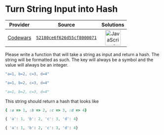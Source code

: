 [_metadata_:generated]: - "true"

# Turn String Input into Hash

<!-- INFO TABLE BEGIN -->

| Provider                                        | Source                                                                               | Solutions                                                                                                                                                    |
| :---------------------------------------------: | :----------------------------------------------------------------------------------: | :----------------------------------------------------------------------------------------------------------------------------------------------------------: |
| [Codewars](../../../docs/providers/Codewars.md) | [`52180ce6f626d55cf8000071`](https://www.codewars.com/kata/52180ce6f626d55cf8000071) | [<img src="https://res.cloudinary.com/rascaltwo/image/upload/v1631924076/javascript_ehszr7.svg" alt="JavaScript" title="JavaScript" width="50" />](solve.js) |

<!-- INFO TABLE END -->

Please write a function that will take a string as input and return a hash. The string will be formatted as such. The key will always be a symbol and the value will always be an integer.

```ruby
"a=1, b=2, c=3, d=4"
```
```javascript
"a=1, b=2, c=3, d=4"
```
```python
"a=1, b=2, c=3, d=4"
```

This string should return a hash that looks like
```ruby
{ :a => 1, :b => 2, :c => 3, :d => 4}
```
```javascript
{ 'a': 1, 'b': 2, 'c': 3, 'd': 4}
```
```python
{ 'a': 1, 'b': 2, 'c': 3, 'd': 4}
```
